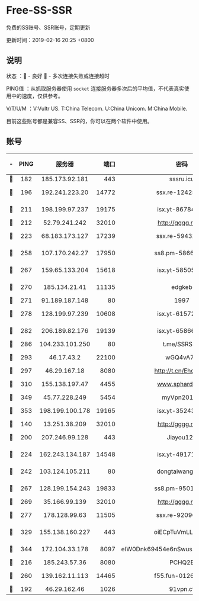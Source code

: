 # Free-SS-SSR

免费的SS账号、SSR账号，定期更新

更新时间：2019-02-16 20:25 +0800

## 说明

状态     ：🙂 - 良好 🙁 - 多次连接失败或连接超时

PING值   ：从抓取服务器使用 `socket` 连接服务器多次后的平均值，不代表真实使用中的速度，仅供参考。

V/T/U/M  ：V:Vultr US. T:China Telecom. U:China Unicom. M:China Mobile.

目前这些账号都是兼容SS、SSR的，你可以在两个软件中使用。

## 账号

|-|PING|服务器|端口|密码|加密方式|区域|V/T/U/M|
|:----:|:----:|:-----:|-----:|:----:|:----:|:----:|:----:|
|🙂|182|185.173.92.181|443|sssru.icu|rc4-md5|RU|10↑/10↑/9↑/10↑|
|🙂|196|192.241.223.20|14772|ssx.re-12425858|aes-256-cfb|US|7↑/6↑/6↓/6↑|
|🙂|211|198.199.97.237|19175|isx.yt-86784988|aes-256-cfb|US|10↑/10↑/10↑/10↑|
|🙂|212|52.79.241.242|32010|http://gggg.rocks|chacha20|KR|10↑/10↑/10↑/10↑|
|🙂|223|68.183.173.127|17239|ssx.re-59432105|aes-256-cfb|US|7↑/6↑/6↓/6↑|
|🙂|258|107.170.242.27|17950|ss8.pm-58663343|aes-256-cfb|US|7↑/6↑/6↓/6↑|
|🙂|267|159.65.133.204|15618|isx.yt-58505696|aes-256-cfb|SG|10↑/10↑/10↑/10↑|
|🙂|270|185.134.21.41|11135|edgkeb|aes-256-cfb|GB|10↑/10↑/10↑/10↑|
|🙂|271|91.189.187.148|80|1997|chacha20|US|10↑/10↑/10↑/10↑|
|🙂|278|128.199.97.239|10608|isx.yt-61572081|aes-256-cfb|SG|10↑/10↑/10↑/10↑|
|🙂|282|206.189.82.176|19139|isx.yt-65866291|aes-256-cfb|SG|10↑/10↑/10↑/10↑|
|🙂|286|104.233.101.250|80|t.me/SSRSUB|rc4-md5|CA|10↑/10↑/10↑/10↑|
|🙂|293|46.17.43.2|22100|wGQ4vA7D|aes-256-gcm|RU|6↑/10↑/10↑/10↑|
|🙂|297|46.29.167.18|8080|http://t.cn/EhdmTxe|rc4-md5|RU|10↑/10↑/10↑/10↑|
|🙂|310|155.138.197.47|4455|www.sphard.com|aes-256-cfb|US|8↑/9↑/8↑/9↑|
|🙂|349|45.77.228.249|5454|myVpn2019[]|rc4-md5|GB|10↑/10↑/10↑/10↑|
|🙂|353|198.199.100.178|19165|isx.yt-35243967|aes-256-cfb|US|10↑/10↑/10↑/10↑|
|🙂|140|13.251.38.209|32010|http://gggg.rocks|chacha20|SG|9↑/9↑/8↑/9↑|
|🙂|200|207.246.99.128|443|Jiayou123|aes-256-cfb|US|6↑/10↑/10↑/10↑|
|🙂|224|162.243.134.187|14548|isx.yt-49171245|aes-256-cfb|US|10↑/10↑/10↑/10↑|
|🙂|242|103.124.105.211|80|dongtaiwang.com|aes-256-cfb|US|10↑/10↑/10↑/10↑|
|🙂|267|128.199.154.243|19833|ss8.pm-95011956|aes-256-cfb|SG|9↑/10↑/9↑/10↑|
|🙂|269|35.166.99.139|32010|http://gggg.rocks|chacha20|US|10↑/8↑/9↑/9↑|
|🙂|277|178.128.99.63|11505|ssx.re-92096212|aes-256-cfb|SG|7↑/6↑/6↓/6↑|
|🙂|329|155.138.160.227|443|oiECpTuVmLLxk4Ts|aes-256-cfb|US|1↓/10↑/10↑/10↑|
|🙂|344|172.104.33.178|8097|eIW0Dnk69454e6nSwuspv9DmS201tQ0D|aes-256-cfb|SG|10↑/10↑/10↑/10↑|
|🙂|216|185.243.57.36|8080|PCHQ2E|rc4-md5|US|10↑/10↑/10↑/10↑|
|🙂|260|139.162.11.113|14465|f55.fun-01264848|aes-256-cfb|SG|10↑/10↑/9↑/10↑|
|🙁|192|46.29.162.46|1026|91vpn.cf|rc4-md5|RU|10↑/9↑/10↑/10↑|
